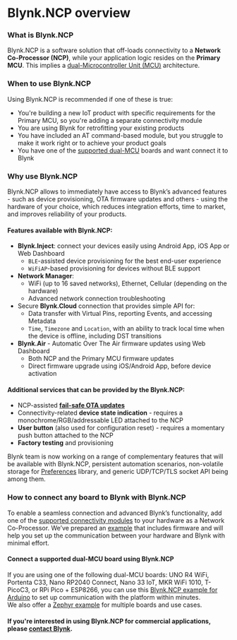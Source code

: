 # Blynk.NCP overview

### What is Blynk.NCP

Blynk.NCP is a software solution that off-loads connectivity to a **Network Co-Processor (NCP)**, while your application logic resides on the **Primary MCU**. This implies a [dual-Microcontroller Unit (MCU)](https://docs.google.com/presentation/d/1aP2sQWB0J9EWj8Y1h5qeyfm2aFwaNSUKnCE-k7zxVnk/present) architecture.

### When to use Blynk.NCP

Using Blynk.NCP is recommended if one of these is true:

* You're building a new IoT product with specific requirements for the Primary MCU, so you're adding a separate connectivity module
* You are using Blynk for retrofitting your existing products
* You have included an AT command-based module, but you struggle to make it work right or to achieve your product goals
* You have one of the [supported dual-MCU](overview.md#connect-a-supported-dual-mcu-board-using-blynk.ncp) boards and want connect it to Blynk

### Why use Blynk.NCP

Blynk.NCP allows to immediately have access to Blynk’s advanced features - such as device provisioning, OTA firmware updates and others - using the hardware of your choice, which reduces integration efforts, time to market, and improves reliability of your products.

#### Features available with Blynk.NCP:

* **Blynk.Inject**: connect your devices easily using Android App, iOS App or Web Dashboard
  * `BLE`-assisted device provisioning for the best end-user experience
  * `WiFiAP`-based provisioning for devices without BLE support
* **Network Manager**:&#x20;
  * WiFi (up to 16 saved networks), Ethernet, Cellular (depending on the hardware)
  * Advanced network connection troubleshooting
* Secure **Blynk.Cloud** connection that provides simple API for:
  * Data transfer with Virtual Pins, reporting Events, and accessing Metadata
  * `Time`, `Timezone` and `Location`, with an ability to track local time when the device is offline, including DST transitions
* **Blynk.Air** - Automatic Over The Air firmware updates using Web Dashboard
  * Both NCP and the Primary MCU firmware updates
  * Direct firmware upgrade using iOS/Android App, before device activation

#### Additional services that can be provided by the Blynk.NCP:

* NCP-assisted [**fail-safe OTA updates**](updating-devices-firmwares-ota.md#ncp-assisted-fail-safe-ota-updates)
* Connectivity-related **device state indication** - requires a monochrome/RGB/addressable LED attached to the NCP
* **User button** (also used for configuration reset) - requires a momentary push button attached to the NCP
* **Factory testing** and provisioning

Blynk team is now working on a range of complementary features that will be available with Blynk.NCP, persistent automation scenarios, non-volatile storage for [Preferences](https://github.com/vshymanskyy/Preferences) library, and generic UDP/TCP/TLS socket API being among them.

### How to connect any board to Blynk with Blynk.NCP

To enable a seamless connection and advanced Blynk’s functionality, add one of the [supported connectivity modules](supported-connectivity-modules.md) to your hardware as a Network Co-Processor. We’ve prepared an [example](https://github.com/blynkkk/BlynkNcpExample/blob/main/docs/BuildYourOwn.md) that includes firmware and will help you set up the communication between your hardware and Blynk with minimal effort.

#### Connect a supported dual-MCU board using Blynk.NCP

If you are using one of the following dual-MCU boards: UNO R4 WiFi, Portenta C33, Nano RP2040 Connect, Nano 33 IoT, MKR WiFi 1010, T-PicoC3, or RPi Pico + ESP8266, you can use this [Blynk.NCP example for Arduino](https://github.com/Blynk-Technologies/Blynk-NCP-Example-Arduino) to set up communication with the platform within minutes.  
We also offer a [Zephyr example](https://github.com/Blynk-Technologies/Blynk-NCP-Example-Zephyr) for multiple boards and use cases.


#### If you're interested in using **Blynk.NCP** for commercial applications, please [contact Blynk](https://blynk.io/contact-us-business).
